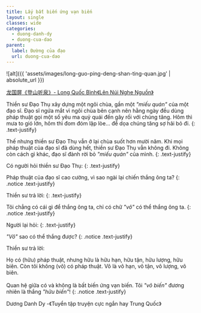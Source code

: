 ```yaml
---
title: Lấy bất biến ứng vạn biến
layout: single
classes: wide
categories:
  - duong-danh-dy
  - duong-cua-dao
parent:
  label: Đường của đạo
  url: duong-cua-dao
---
```


![alt]({{ 'assets/images/long-guo-ping-deng-shan-ting-quan.jpg' | absolute_url }})
> <cite>
<a target="_blank" href="https://www.baike.com/wikiid/5644319668872120399">
龙国屏《登山听泉》- Long Quốc Bình《Lên Núi Nghe Nguồn》
</a>

Thiền sư Đạo Thụ xây dựng một ngôi chùa, gần một *"miếu quán"* của một đạo sĩ. Đạo sĩ ngứa mắt vì ngôi chùa bên cạnh nên hằng ngày đều dùng pháp thuật gọi một số yêu ma quỷ quái đến gây rối với chúng tăng. Hôm thì mưa to gió lớn, hôm thì đom đóm lập lòe... để dọa chúng tăng sợ hãi bỏ đi.
{: .text-justify}

Thế nhưng thiền sư Đạo Thụ vẫn ở lại chùa suốt hơn mười năm. Khi mọi pháp thuật của đạo sĩ đã dùng hết, thiền sư Đạo Thụ vẫn không đi. Không còn cách gì khác, đạo sĩ đành rời bỏ *"miếu quán"* của mình.
{: .text-justify}

Có người hỏi thiền sư Đạo Thụ:
{: .text-justify}

Pháp thuật của đạo sĩ cao cường, vì sao ngài lại chiến thắng ông ta?
{: .notice .text-justify}

Thiền sư trả lời:
{: .text-justify}

Tôi chẳng có cái gì để thắng ông ta, chỉ có chữ *"vô"* có thể thắng ông ta.
{: .notice .text-justify}

Người lại hỏi:
{: .text-justify}

*"Vô"* sao có thể thắng được?
{: .notice .text-justify}

Thiền sư trả lời:

Họ có (hữu) pháp thuật, nhưng hữu là hữu hạn, hữu tận, hữu lượng, hữu biên. Còn tôi không (vô) có pháp thuật. Vô là vô hạn, vô tận, vô lượng, vô biên.\
 \
Quan hệ giữa có và không là bất biến ứng vạn biến. Tôi *"vô biến"* đương nhiên là thắng *"hữu biến"*!
{: .notice .text-justify}
> <cite>
Dương Danh Dy -《Tuyển tập truyện cực ngắn hay Trung Quốc》
</cite>